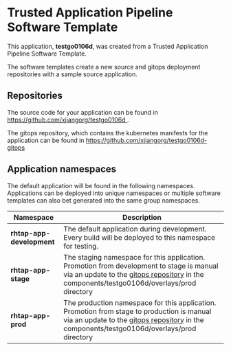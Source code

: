 # Trusted Application Pipeline Software Template

This application, **testgo0106d**, was created from a Trusted Application Pipeline Software Template.

The software templates create a new source and gitops deployment repositories with a sample source application. 

## Repositories

The source code for your application can be found in [https://github.com/xjiangorg/testgo0106d ](https://github.com/xjiangorg/testgo0106d ).
 
The gitops repository, which contains the kubernetes manifests for the application can be found in 
[https://github.com/xjiangorg/testgo0106d-gitops ](https://github.com/xjiangorg/testgo0106d-gitops ) 

## Application namespaces 

The default application will be found in the following namespaces. Applications can be deployed into unique namespaces or multiple software templates can also bet generated into the same group namespaces.  

|  Namespace   |  Description   |  
| -------- | -------- |   
| **rhtap-app-development** | The default application during development. Every build will be deployed to this namespace for testing. | 
| **rhtap-app-stage** | The staging namespace for this application. Promotion from development to stage is manual via an update to the [gitops repository](https://github.com/xjiangorg/testgo0106d-gitops ) in the components/testgo0106d/overlays/prod directory |  
| **rhtap-app-prod** | The production namespace for this application. Promotion from stage to production is manual via an update to the [gitops repository](https://github.com/xjiangorg/testgo0106d-gitops ) in the components/testgo0106d/overlays/prod directory | 